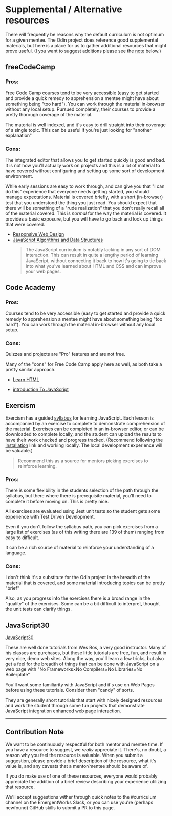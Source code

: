 # Supplemental / Alternative resources

There will frequently be reasons why the default curriculum is not
optimum for a given mentee. The Odin project does reference good supplemental
materials, but here is a place for us to gather additional resources that might
prove useful. (I you want to suggest additions please see the [note](#contribution-note) below.)

## freeCodeCamp

### Pros:

Free Code Camp courses tend to be very accessible (easy to get started and provide a
quick remedy to apprehension a mentee might have about something being
"too hard"). You can work through the material in-browser without any local setup.
Pursued completely, their courses to provide a pretty thorough coverage of the material.

The material is well indexed, and it's easy to drill straight into their coverage
of a single topic. This can be useful if you're just looking for "another explanation"

### Cons:

The integrated editor that allows you to get started quickly is good and bad. It
is not how you'll actually work on projects and this is a lot of material to
have covered without configuring and setting up some sort of development environment.

While early sessions are easy to work through, and can give you that "I can do this"
experience that everyone needs getting started, you should manage expectations. Material
is covered briefly, with a short (in-browser) test that you understood the thing you just read.
You should expect that there will be something of a "rude realization" that you don't
really recall all of the material covered. This is _normal_ for the way the material is covered.
It provides a basic exposure, but you will have to go back and look up things that were
covered.

- [Responsive Web Design](https://www.freecodecamp.org/learn/responsive-web-design/)
- [JavaScript Algorithms and Data Structures](https://www.freecodecamp.org/learn/javascript-algorithms-and-data-structures/)
  > The JavaScript curriculum is notably lacking in any sort of DOM interaction. This can result
  > in quite a lengthy period of learning JavaScript, without connecting it back to
  > how it's going to tie back into what you've learned about HTML and CSS and can improve
  > your web pages.

## Code Academy

### Pros:

Courses tend to be very accessible (easy to get started and provide a
quick remedy to apprehension a mentee might have about something being "too hard").
You can work through the material in-browser without any local setup.

### Cons:

Quizzes and projects are "Pro" features and are not free.

Many of the "cons" for Free Code Camp apply here as well, as both
take a pretty similar approach.

- [Learn HTML](https://www.codecademy.com/learn/learn-html)

- [introduction To JavaScript](https://www.codecademy.com/learn/introduction-to-javascript)

## Exercism

Exercism has a guided [syllabus](https://exercism.org/tracks/javascript/concepts) for learning
JavaScript. Each lesson is accompanied by an exercise to complete to demonstrate
comprehension of the material. Exercises can be completed in an in-browser editor, or
can be downloaded to complete locally, and the student can upload the results to have
their work checked and progress tracked. (Recommend following the [installation](https://exercism.org/docs/tracks/javascript/installation)
link and working locally. The local development experience will be valuable.)

> Recommend this as a source for mentors picking exercises to reinforce learning.

### Pros:

There is some flexibility in the students selection of the path through the syllabus, but there
where there is prerequisite material, you'll need to complete it before moving on. This is pretty nice.

All exercises are evaluated using Jest unit tests so the student gets some experience with Test Driven Development.

Even if you don't follow the syllabus path, you can pick exercises from a large list
of exercises (as of this writing there are 139 of them) ranging from easy to difficult.

It can be a rich source of material to reinforce your understanding of a language.

### Cons:

I don't think it's a substitute for the Odin project in the breadth of the
material that is covered, and some material introducing topics can be pretty "brief"

Also, as you progress into the exercises there is a broad range in the "quality" of the exercises. Some
can be a bit difficult to interpret, thought the unit tests can clarify things.

## JavaScript30

[JavaScript30](https://javascript30.com)

These are well done tutorials from Wes Bos, a very good instructor. Many of his
classes are purchases, but these little tutorials are free, fun, and
result in very nice, demo web sites. Along the way, you'll learn a few tricks,
but also get a feel for the breadth of things that can be done with JavaScript on a
web page with "No Frameworks×No Compilers×No Libraries×No Boilerplate"

You'll want some familiarity with JavaScript and it's use on Web Pages before
using these tutorials. Consider them "candy" of sorts.

They are generally short tutorials that start with nicely designed resources
and work the student through some fun projects that demonstrate
JavaScript integration enhanced web page interaction.

---

## Contribution Note

We want to be continuously respectful for both mentor and mentee time. If
you have a resource to suggest, we _really_ appreciate it. There's, no doubt,
a reason why you feel the resource is valuable. When you submit a suggestion, please provide
a brief description of the resource, what it's value is, and any caveats that
a mentor/mentee should be aware of.

If you do make use of one of these resources, everyone would probably appreciate the
addition of a brief review describing your experience utilizing that resource.

We'll accept suggestions wither through quick notes to the #curriculum channel on the
EmergentWorks Slack, or you can use you're (perhaps newfound) GitHub skills to
submit a PR to this page.

